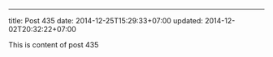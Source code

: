 ---
title: Post 435
date: 2014-12-25T15:29:33+07:00
updated: 2014-12-02T20:32:22+07:00

This is content of post 435